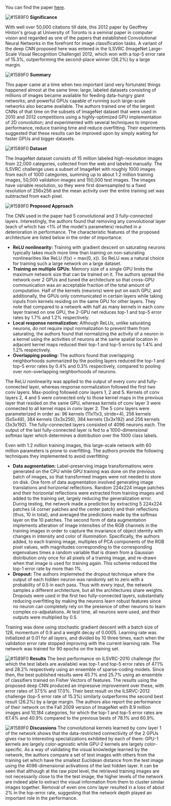 You can find the paper [here](https://papers.nips.cc/paper/4824-imagenet-classification-with-deep-convolutional-neural-networks.pdf).

![#1589F0](https://placehold.it/15/1589F0/000000?text=+) **Significance**

With well over 50,000 citations till date, this 2012 paper by Geoffrey Hinton's group at University of Toronto is a seminal paper in computer vision and regarded as one of the papers that established Convolutional Neural Networks in the forefront for image classification tasks. A variant of the deep CNN proposed here was entered in the ILSVRC (ImageNet Large-Scale Visual Recognition Challenge) 2012, which won with a top-5 error rate of 15.3%, outperforming the second-place winner (26.2%) by a large margin.

![#1589F0](https://placehold.it/15/1589F0/000000?text=+) **Summary**

This paper came at a time when two important (and very fortunate) things happened almost at the same time: large, labeled datasets consisting of millions of images became available for feeding data-hungry giant networks; and powerful GPUs capable of running such large-scale networks also became available. The authors trained one of the largest CNNs of that time on the subsets of ImageNet dataset that were used in 2010 and 2012 competitions using a highly-optimized GPU implementation of 2D convolution; and experimented with several techniques to improve performance, reduce training time and reduce overfitting. Their experiments suggested that these results can be improved upon by simply waiting for faster GPUs and bigger datasets.

![#1589F0](https://placehold.it/15/1589F0/000000?text=+) **Dataset**

The ImageNet dataset consists of 15 million labeled high-resolution images from 22,000 categories, collected from the web and labeled manually. The ILSVRC challenge uses a subset of ImageNet with roughly 1000 images from each of 1000 categories, summing up to about 1.2 million training images, 50,000 validation images and 150,000 test images. The images have variable resolution, so they were first downsampled to a fixed resolution of 256x256 and the mean activity over the entire training set was subtracted from each pixel.

![#1589F0](https://placehold.it/15/1589F0/000000?text=+) **Proposed Approach**

The CNN used in the paper had 5 convolutional and 3 fully-connected layers. Interestingly, the authors found that removing any convolutional layer (each of which has <1% of the model's parameters) resulted in a deterioration in performance. The characteristic features of the proposed architecture are listed below in the order of importance:
- **ReLU nonlinearity:** Training with gradient descent on saturating neurons typically takes much more time than training on non-saturating nonlinearities like ReLU (f(x) = max(0, x)). So ReLU was a natural choice for training such a large network on a large dataset.
- **Training on multiple GPUs:** Memory size of a single GPU limits the maximum network size that can be trained on it. The authors spread the network over 2 GPUs and tuned the architecture so that cross-GPU communication was an acceptable fraction of the total amount of computation. Half of the kernels (neurons) were put on each GPU, and additionally, the GPUs only communicated in certain layers while taking inputs from kernels residing on the same GPU for other layers. They note that compared to a network with half as many kernels in each conv layer trained on one GPU, the 2-GPU net reduces top-1 and top-5 error rates by 1.7% and 1.2% respectively.
- **Local response normalization:** Although ReLUs, unlike saturating neurons, do not require input normalization to prevent them from saturating, the authors found that normalizing the activity of a neuron in a kernel using the activities of neurons at the same spatial location in adjacent kernel maps reduced their top-1 and top-5 errors by 1.4% and 1.2% respectively.
- **Overlapping pooling:** The authors found that overlapping neighborhoods summarized by the pooling layers reduced the top-1 and top-5 error rates by 0.4% and 0.3% respectively, compared to pooling over non-overlapping neighborhoods of neurons.

The ReLU nonlinearity was applied to the output of every conv and fully-connected layer, whereas response normalization followed the first two conv layers. Max-pooling followed conv layers 1, 2 and 5. Kernels of conv layers 2, 4 and 5 were connected only to those kernel maps in the previous layer that resided on the same GPU, whereas kernels of conv layer 3 were connected to all kernel maps in conv layer 2. The 5 conv layers were parameterized in order as: 96 kernels (11x11x3, stride=4), 256 kernels (5x5x48), 384 kernels (3x3x256), 384 kernels (3x3x192) and 256 kernels (3x3x192). The fully-connected layers consisted of 4096 neurons each. The output of the last fully-connected layer is fed to a 1000-dimensional softmax layer which determines a distribution over the 1000 class labels. 

Even with 1.2 million training images, this large-scale network with 60 million parameters is prone to overfitting. The authors provide the following techniques they implemented to avoid overfitting:
- **Data augmentation:** Label-preserving image transformations were generated on the CPU while GPU training was done on the previous batch of images, so that transformed images were not needed to store on disk. One form of data augmentation involved generating image translations and horizontal reflections. Random 224x224 image patches and their horizontal reflections were extracted from training images and added to the training set, largely reducing the generalization error. During testing, the network made a prediction by extracting 5 224x224 patches (4 corner patches and the center patch) and their reflections (thus, 10 in total), and averaged the predictions made by the softmax layer on the 10 patches. The second form of data augmentation implements alteration of image intensities of the RGB channels in the training images in order to capture the invariance of object identity with changes in intensity and color of illumination. Specifically, the authors added, to each training image, multiples of PCA components of the RGB pixel values, with magnitudes corresponding to the corresponding eigenvalues times a random variable that is drawn from a Gaussian distribution only once for all pixels of a training image, and re-drawn when that image is used for training again. This scheme reduced the top-1 error rate by more than 1%.
- **Dropout:** The authors implemeted the dropout technique where the output of each hidden neuron was randomly set to zero with a probability of 0.5 in each pass. Thus with every input, the network samples a different architecture, but all the architectures share weights. Dropouts were used in the first two fully-connected layers, substantially reducing overfitting by making the neurons learn robust features since no neuron can completely rely on the presence of other neurons to learn complex co-adpatations. At test time, all neurons were used, and their outputs were multiplied by 0.5.

Training was done using stochastic gradient descent with a batch size of 128, momentum of 0.9 and a weight decay of 0.0005. Learning rate was initialized at 0.01 for all layers, and divided by 10 three times, each when the validation error rate stopped improving with the current learning rate. The network was trained for 90 epochs on the training set.

![#1589F0](https://placehold.it/15/1589F0/000000?text=+) **Results**
The best performance on ILSVRC-2010 challenge (for which the test labels are available) was top-1 and top-5 error rates of 47.1% and 28.2% respectively using an ensemble of sparse-coding models. Since then, the best published results were 45.7% and 25.7% using an ensemble of classifiers trained on Fisher Vectors of features. The results using the proposed deep CNN produced an impressive improvement over these, with error rates of 37.5% and 17.0%. Their best result on the ILSRVC-2012 challenge (top-5 error rate of 15.3%) similarly outperforms the second best result (26.2%) by a large margin. The authors also report the performance of their network on the Fall 2009 version of ImageNet with 8.9 million images and 10,184 categories, for which the top-1 and top-5 error rates are 67.4% and 40.9% compared to the previous bests of 78.1% and 60.9%.

![#1589F0](https://placehold.it/15/1589F0/000000?text=+) **Discussions**
The convolutional kernels learned by conv layer 1 of the network shows that the data-restricted connectivity of the 2 GPUs gives rise to interesting specializations exhibited by each of them: GPU-1 kernels are largely color-agnostic while GPU-2 kernels are largely color-specific. As a way of validating the visual knowledge learned by the network, the authors compare a set of test images with others from the training set which have the smallest Euclidean distance from the test image using the
4096-dimensional activations of the last hidden layer. It can be seen that although at the raw pizel level, the retrieved training images are not necessarily close to the the test image, the higher levels of the network are indeed able to extract the visual information from them to cluster similar images together. Removal of even one conv layer resulted in a loss of about 2% in the top-error rate, suggesting that the network depth played an important role in the performance.
